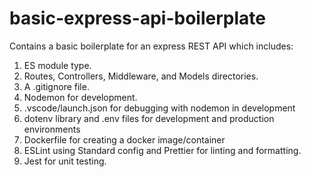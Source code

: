 # basic-express-api-boilerplate

Contains a basic boilerplate for an express REST API which includes:

1. ES module type.
2. Routes, Controllers, Middleware, and Models directories.
3. A .gitignore file.
4. Nodemon for development.
5. .vscode/launch.json for debugging with nodemon in development
6. dotenv library and .env files for development and production environments
7. Dockerfile for creating a docker image/container
8. ESLint using Standard config and Prettier for linting and formatting.
9. Jest for unit testing.
